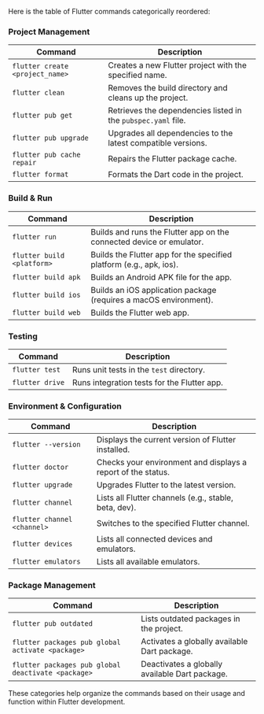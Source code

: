 Here is the table of Flutter commands categorically reordered:

### Project Management

| Command                                | Description                                                        |
|----------------------------------------|--------------------------------------------------------------------|
| `flutter create <project_name>`        | Creates a new Flutter project with the specified name.            |
| `flutter clean`                        | Removes the build directory and cleans up the project.            |
| `flutter pub get`                      | Retrieves the dependencies listed in the `pubspec.yaml` file.     |
| `flutter pub upgrade`                  | Upgrades all dependencies to the latest compatible versions.      |
| `flutter pub cache repair`             | Repairs the Flutter package cache.                                |
| `flutter format`                       | Formats the Dart code in the project.                             |

### Build & Run

| Command                                | Description                                                        |
|----------------------------------------|--------------------------------------------------------------------|
| `flutter run`                         | Builds and runs the Flutter app on the connected device or emulator. |
| `flutter build <platform>`              | Builds the Flutter app for the specified platform (e.g., apk, ios). |
| `flutter build apk`                    | Builds an Android APK file for the app.                           |
| `flutter build ios`                    | Builds an iOS application package (requires a macOS environment). |
| `flutter build web`                    | Builds the Flutter web app.                                       |

### Testing

| Command                                | Description                                                        |
|----------------------------------------|--------------------------------------------------------------------|
| `flutter test`                        | Runs unit tests in the `test` directory.                          |
| `flutter drive`                       | Runs integration tests for the Flutter app.                       |

### Environment & Configuration

| Command                                | Description                                                        |
|----------------------------------------|--------------------------------------------------------------------|
| `flutter --version`                   | Displays the current version of Flutter installed.                |
| `flutter doctor`                      | Checks your environment and displays a report of the status.      |
| `flutter upgrade`                    | Upgrades Flutter to the latest version.                           |
| `flutter channel`                    | Lists all Flutter channels (e.g., stable, beta, dev).             |
| `flutter channel <channel>`           | Switches to the specified Flutter channel.                        |
| `flutter devices`                    | Lists all connected devices and emulators.                        |
| `flutter emulators`                  | Lists all available emulators.                                    |

### Package Management

| Command                                | Description                                                        |
|----------------------------------------|--------------------------------------------------------------------|
| `flutter pub outdated`                 | Lists outdated packages in the project.                           |
| `flutter packages pub global activate <package>` | Activates a globally available Dart package. |
| `flutter packages pub global deactivate <package>` | Deactivates a globally available Dart package. |

These categories help organize the commands based on their usage and function within Flutter development.
